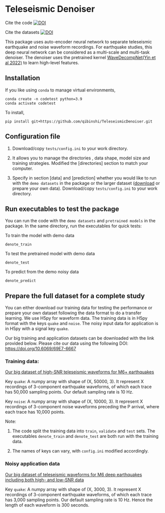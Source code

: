 # Teleseismic Denoiser
Cite the code [![DOI](https://zenodo.org/badge/496703199.svg)](https://zenodo.org/badge/latestdoi/496703199)

Cite the datasets [![DOI](https://img.shields.io/badge/DOI-10.6069%2F69E7--6667-blue)](https://doi.org/10.6069/69E7-6667)



This package uses auto-encoder neural network to separate teleseismic earthquake and noise waveform recordings.
For earthquake studies, this deep neural network can be considered as a multi-scale and multi-task denoiser.
The denoiser uses the pretrained kernel 
[WaveDecompNet(Yin et al 2022)](https://github.com/yinjiuxun/WaveDecompNet-paper/) 
to learn high-level features.



## Installation

If you like using `conda` to manage virtual environments, 
```
conda create -n codetest python=3.9
conda activate codetest
```
To install, 
```
pip install git+https://github.com/qibinshi/TeleseismicDenoiser.git
```


## Configuration file

1. Download/copy `tests/config.ini` to your work directory. 

2. It allows you to manage the directories , data shape, model size and training strategies. 
Modified the [directories] section to match your computer. 

3. Specify in section [data] and [prediction] whether you would like to run with the `demo datasets` in the package or
the larger dataset ([download](#data-prep) or prepare your own data). 
Download/copy `tests/config.ini` to your work directory. 



## Run executables to test the package

You can run the code with the `demo datasets` and `pretrained models` in the package. 
In the same directory, run the executables for quick tests:

To train the model with demo data
```
denote_train
```
To test the pretrained model with demo data
```
denote_test
```
To predict from the demo noisy data
```
denote_predict
```



## Prepare the full dataset for a complete study <a name="data-prep"></a>
You can either download our training data for testing the performance or 
prepare your own dataset following the data format to do a transfer learning. 
We use H5py for waveform data. 
The training data is in H5py format with the keys `quake` and `noise`. 
The noisy input data for application is in H5py with a signal key `quake`.

Our big training and application datasets can be downloaded with the link provided below.
Please cite our data using the following DOI: https://doi.org/10.6069/69E7-6667


### Training data:
[Our big dataset of high-SNR teleseismic waveforms for M6+ earthquakes](http://dasway.ess.washington.edu/qibins/Psnr25_lp4_2000-2021.hdf5)

Key `quake`: A numpy array with shape of (X, 50000, 3). 
It represent X recordings of 3-component earthquake waveforms, 
of which each trace has 50,000 sampling points. Our default sampling rate is 10 Hz.

Key `noise`: A numpy array with shape of (X, 10000, 3). 
It represent X recordings of 3-component noise waveforms preceding the P arrival, 
where each trace has 10,000 points.

Note: 
1. The code split the training data into `train`, `validate` and `test` sets. 
The executables `denote_train` and `denote_test` are both run with the training data.

2. The names of keys can vary, with `config.ini` modified accordingly.

### Noisy application data
[Our big dataset of teleseismic waveforms for M6 deep earthquakes including both high- and low-SNR data](http://dasway.ess.washington.edu/qibins/M6_deep100km_P.hdf5)


Key `quake`: A numpy array with shape of (X, 3000, 3). 
It represent X recordings of 3-component earthquake waveforms, 
of which each trace has 3,000 sampling points. Our default sampling rate is 10 Hz. 
Hence the length of each waveform is 300 seconds.
